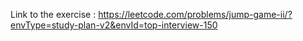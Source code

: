 Link to the exercise : https://leetcode.com/problems/jump-game-ii/?envType=study-plan-v2&envId=top-interview-150